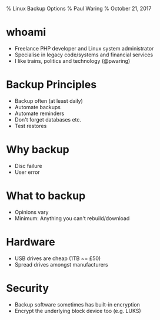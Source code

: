 % Linux Backup Options
% Paul Waring
% October 21, 2017

# whoami

 - Freelance PHP developer and Linux system administrator
 - Specialise in legacy code/systems and financial services
 - I like trains, politics and technology (@pwaring)

# Backup Principles

 - Backup often (at least daily)
 - Automate backups
 - Automate reminders
 - Don't forget databases etc.
 - Test restores

# Why backup

 - Disc failure
 - User error

# What to backup

 - Opinions vary
 - Minimum: Anything you can't rebuild/download

# Hardware

 - USB drives are cheap (1TB ~= £50)
 - Spread drives amongst manufacturers

# Security

 - Backup software sometimes has built-in encryption
 - Encrypt the underlying block device too (e.g. LUKS)
